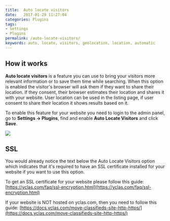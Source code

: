 ```yaml
---
title:  Auto locate visitors 
date:   2017-01-29 11:27:04
categories: Plugins
tags: 
- Settings
- Plugins
permalink: /auto-locate-visitors/
keywords: auto, locate, visitors, geolocation, location, automatic
---
```

## How it works

**Auto locate visitors** is a feature you can use to bring your visitors more relevant information or to save them time while searching. When this option is enabled the visitor's browser will ask them if they want to share their location. If they consent, their browser estimates their location and shares it with your website. User location can be used in the listing page, if user consent to share their location it shows results based on it.

To enable this feature for your website you need to login to the admin panel, go to **Settings -> Plugins**, find and enable **Auto Locate Visitors** and click **Save**.

<a href="{{ site.baseurl }}/images/auto-locate.png" class="thumbnail gallery-item" data-gallery>
<img src="{{ site.baseurl }}/images/auto-locate.png">
</a>

## SSL

You would already notice the text below the Auto Locate Visitors option which indicates that it's required to have an SSL certificate installed for your website if you want to use this option. 

To get an SSL certificate for your website please follow this guide:
[https://yclas.com/faq/ssl-encryption.html](https://yclas.com/faq/ssl-encryption.html)

If your website is NOT hosted on yclas.com, then you need to follow this guide:
[https://docs.yclas.com/move-classifieds-site-http-https/](https://docs.yclas.com/move-classifieds-site-http-https/) 


